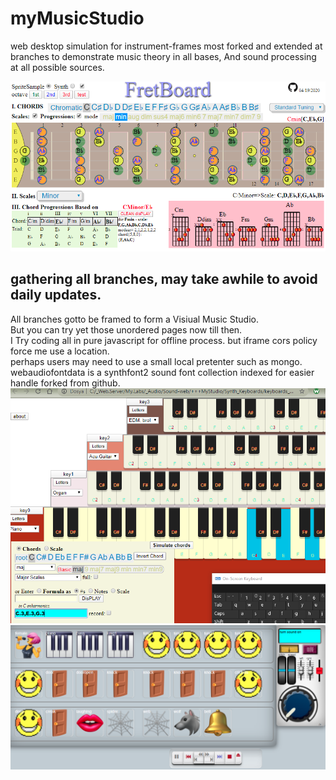 # myMusicStudio
web desktop simulation for instrument-frames most forked and extended at branches to demonstrate music theory in all bases,	
And sound processing at all possible sources.	

<a href="https://gultekinmg.github.io/GuiltyKing/WebRTC/voicefont/">![scrshot](https://github.com/gultekinmg/myMusicStudio/blob/master/img/fret.PNG)</a>	

## gathering all branches, may take awhile to avoid daily updates.	
All branches gotto be framed to form a Visiual Music Studio.	
But you can try yet those unordered pages now till then.	
I Try coding all in pure javascript for offline process. but iframe cors policy force me use a location.	
perhaps users may need to use a small local pretenter such as mongo.	
webaudiofontdata is a synthfont2 sound font collection indexed for easier handle forked from github.
![scrshot](https://github.com/gultekinmg/myMusicStudio/blob/master/img/keypanel.PNG)
![scrshot](https://github.com/gultekinmg/myMusicStudio/blob/master/img/sboard.PNG)
